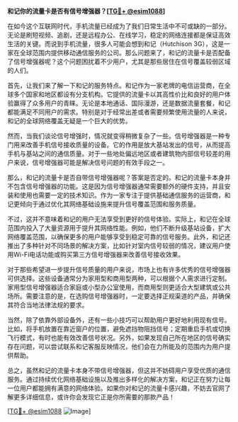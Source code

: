 **和记你的流量卡是否有信号增强器？[[TG💪+ @esim1088](https://t.me/s/esim1088)]**

在如今这个互联网时代，手机流量已经成为了我们日常生活中不可或缺的一部分。无论是刷短视频、追剧，还是远程办公、在线学习，稳定的网络连接都是保证高效生活的关键。而说到手机流量，很多人可能会想到和记（Hutchison 3G），这是一家在全球范围内提供移动通信服务的公司。那么问题来了，和记的流量卡是否配备了信号增强器呢？这个问题困扰着不少用户，尤其是那些居住在信号覆盖较弱区域的人们。

首先，让我们来了解一下和记的服务特点。和记作为一家老牌的电信运营商，在全球多个国家和地区都设有分支机构。它提供的流量卡以其高性价比和良好的用户体验赢得了众多用户的青睐。无论是本地通话、国际漫游，还是数据流量套餐，和记都能满足不同用户的需求。特别是对于经常出差或者需要频繁使用流量的人来说，和记的全球网络覆盖无疑是一个巨大的优势。

然而，当我们谈论信号增强时，情况就变得稍微复杂了一些。信号增强器是一种专门用来改善手机信号接收质量的设备。它的作用是放大基站发出的信号，从而提高手机与基站之间的通信质量。对于一些地处偏远地区或者建筑物内部信号较差的用户来说，信号增强器可能是解决信号问题的有效手段之一。

那么，和记的流量卡是否自带信号增强器呢？答案是否定的。和记的流量卡本身并不包含信号增强器的功能。这是因为信号增强器通常需要额外的硬件支持，并且安装和使用也需要一定的技术知识。作为一家专注于提供基础通信服务的运营商，和记更倾向于通过优化其网络基础设施来提升信号覆盖范围和服务质量。

不过，这并不意味着和记的用户无法享受到更好的信号体验。实际上，和记在全球范围内投入了大量资源用于提升其网络性能。例如，他们不断升级基站设备，扩大网络覆盖范围，以确保更多的用户能够享受到稳定可靠的信号服务。此外，和记还推出了多种针对不同场景的解决方案，比如针对室内信号较弱的情况，建议用户使用Wi-Fi电话功能或购买第三方信号增强器来改善信号接收效果。

对于那些希望进一步提升信号质量的用户来说，市场上也有许多优秀的信号增强器可供选择。这些设备通常分为家用型和商用型两种，可以根据个人需求进行定制。家用型信号增强器适合家庭或小型办公室使用，而商用型则更适合大型建筑或公共场所。需要注意的是，在选购信号增强器时，一定要选择正规渠道的产品，并确保其符合当地法律法规的要求。

当然，除了依靠外部设备外，还有一些小技巧可以帮助用户更好地利用现有信号。比如，将手机放置在靠近窗户的位置，避免遮挡物阻挡信号；定期重启手机或切换飞行模式，有时也能有效改善信号状况。另外，如果发现自己所在地区的信号确实存在问题，可以尝试联系和记客服反映情况，他们会在力所能及的范围内为用户提供帮助。

总之，虽然和记的流量卡本身不带信号增强器，但这并不妨碍用户享受优质的通信服务。通过持续优化网络基础设施以及推出多样化的解决方案，和记正在努力让每一位用户都能拥有满意的网络体验。如果你对和记的流量卡感兴趣，不妨去官网了解更多详细信息，或许你会发现它正是你所需要的那款产品！

[[TG💪+ @esim1088](https://t.me/s/esim1088) ![Image](https://i.postimg.cc/4NQfJmqS/Snipaste-2025-05-13-00-14-12.png)]
